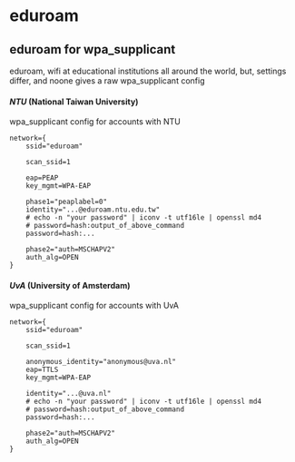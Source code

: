# eduroam

## eduroam for wpa_supplicant

eduroam,
wifi at educational institutions all around the world,
but,
settings differ,
and noone gives a raw wpa_supplicant config

#### _NTU_ (National Taiwan University)

wpa_supplicant config for accounts with NTU

```
network={
    ssid="eduroam"

    scan_ssid=1

    eap=PEAP
    key_mgmt=WPA-EAP

    phase1="peaplabel=0"
    identity="...@eduroam.ntu.edu.tw"
    # echo -n "your password" | iconv -t utf16le | openssl md4
    # password=hash:output_of_above_command
    password=hash:...

    phase2="auth=MSCHAPV2"
    auth_alg=OPEN
}
```

#### _UvA_ (University of Amsterdam)

wpa_supplicant config for accounts with UvA

```
network={
    ssid="eduroam"

    scan_ssid=1

    anonymous_identity="anonymous@uva.nl"
    eap=TTLS
    key_mgmt=WPA-EAP

    identity="...@uva.nl"
    # echo -n "your password" | iconv -t utf16le | openssl md4
    # password=hash:output_of_above_command
    password=hash:...

    phase2="auth=MSCHAPV2"
    auth_alg=OPEN
}
```
